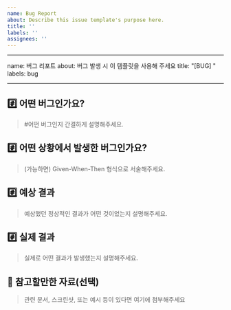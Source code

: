 ```yaml
---
name: Bug Report
about: Describe this issue template's purpose here.
title: ''
labels: ''
assignees: ''
---
```


---

name: 버그 리포트
about: 버그 발생 시 이 템플릿을 사용해 주세요
title: "[BUG] "
labels: bug

---

## #️⃣ 어떤 버그인가요?

> #어떤 버그인지 간결하게 설명해주세요.

## #️⃣ 어떤 상황에서 발생한 버그인가요?

> (가능하면) Given-When-Then 형식으로 서술해주세요.

## #️⃣ 예상 결과

> 예상했던 정상적인 결과가 어떤 것이었는지 설명해주세요.

## #️⃣ 실제 결과

> 실제로 어떤 결과가 발생했는지 설명해주세요.

## 📎 참고할만한 자료(선택)

> 관련 문서, 스크린샷, 또는 예시 등이 있다면 여기에 첨부해주세요
